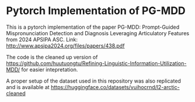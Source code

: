 # Pytorch Implementation of PG-MDD

This is a pytorch implementation of the paper PG-MDD: Prompt-Guided Mispronunciation Detection and Diagnosis Leveraging Articulatory Features from 2024 APSIPA ASC. 
Link: http://www.apsipa2024.org/files/papers/438.pdf

The code is the cleaned up version of https://github.com/huutuongtu/Refining-Linguistic-Information-Utilization-MDD/ for easier intepretation.

A proper setup of the dataset used in this repository was also replicated and is available at https://huggingface.co/datasets/vuihocrnd/l2-arctic-cleaned
